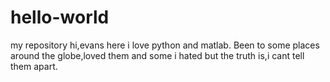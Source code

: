 # hello-world
my repository
hi,evans here
i love python and matlab.
Been to some places around the globe,loved them and some i hated but the truth is,i cant tell them apart.
